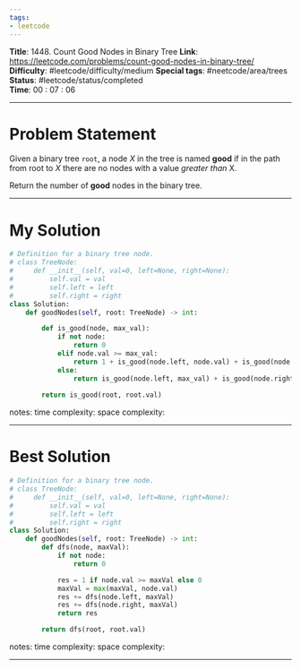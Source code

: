 ```yaml
---
tags:
- leetcode
---
```

**Title**: 1448. Count Good Nodes in Binary Tree
**Link**: https://leetcode.com/problems/count-good-nodes-in-binary-tree/
**Difficulty**: #leetcode/difficulty/medium 
**Special tags**: #neetcode/area/trees 
**Status**: #leetcode/status/completed  
**Time**: 00 : 07 : 06

---
# Problem Statement
Given a binary tree `root`, a node _X_ in the tree is named **good** if in the path from root to _X_ there are no nodes with a value _greater than_ X.

Return the number of **good** nodes in the binary tree.

---
# My Solution
```python
# Definition for a binary tree node.
# class TreeNode:
#     def __init__(self, val=0, left=None, right=None):
#         self.val = val
#         self.left = left
#         self.right = right
class Solution:
    def goodNodes(self, root: TreeNode) -> int:

        def is_good(node, max_val):
            if not node:
                return 0
            elif node.val >= max_val:
                return 1 + is_good(node.left, node.val) + is_good(node.right, node.val)
            else:
                return is_good(node.left, max_val) + is_good(node.right, max_val)
        
        return is_good(root, root.val)
```
notes: 
time complexity: 
space complexity: 

---
# Best Solution
```python
# Definition for a binary tree node.
# class TreeNode:
#     def __init__(self, val=0, left=None, right=None):
#         self.val = val
#         self.left = left
#         self.right = right
class Solution:
    def goodNodes(self, root: TreeNode) -> int:
        def dfs(node, maxVal):
            if not node:
                return 0

            res = 1 if node.val >= maxVal else 0
            maxVal = max(maxVal, node.val)
            res += dfs(node.left, maxVal)
            res += dfs(node.right, maxVal)
            return res

        return dfs(root, root.val)
```
notes: 
time complexity: 
space complexity: 

---

